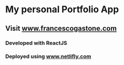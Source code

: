 #   My personal Portfolio App

##  Visit www.francescogastone.com

### Developed with ReactJS
### Deployed using www.netlifly.com
